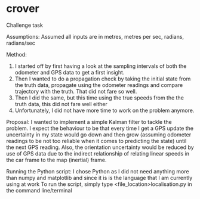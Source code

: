 # crover
Challenge task

Assumptions:
Assumed all inputs are in metres, metres per sec, radians, radians/sec

Method:

1. I started off by first having a look at the sampling intervals of both the odometer and GPS data to get a first insight.
2. Then I wanted to do a propagation check by taking the initial state from the truth data, propagate using the odometer 
readings and compare trajectory with the truth. That did not fare so well.
3. Then I did the same, but this time using the true speeds from the the truth data, this did not fare well either
4. Unfortunately, I did not have more time to work on the problem anymore. 

Proposal:
I wanted to implement a simple Kalman filter to tackle the problem.
I expect the behaviour to be that every time I get a GPS update the uncertainty in my state would go down and then grow (assuming odometer readings
to be not too reliable when it comes to predicting the state) until the next GPS reading. Also, the orientation uncertainty would be reduced by use
of GPS data due to the indirect relationship of relating linear speeds in the car frame to the map (inertial) frame.

Running the Python script:
I chose Python as I did not need anything more than numpy and matplotlib and since it is is the language that I am currently using at work
To run the script, simply type <file_location>localisation.py in the command line/terminal
